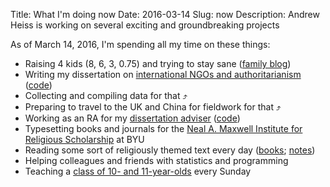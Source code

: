 Title: What I'm doing now
Date: 2016-03-14
Slug: now
Description: Andrew Heiss is working on several exciting and groundbreaking projects

As of March 14, 2016, I'm spending all my time on these things:

* Raising 4 kids (8, 6, 3, 0.75) and trying to stay sane ([family blog](http://www.heissatopia.com/))
* Writing my dissertation on [international NGOs and authoritarianism](https://www.ingorestrictions.org) ([code](https://github.com/andrewheiss/Dissertation))
* Collecting and compiling data for that ⤴️
* Preparing to travel to the UK and China for fieldwork for that ⤴️
* Working as an RA for my [dissertation adviser](https://sanford.duke.edu/people/faculty/kelley-judith) ([code](https://github.com/andrewheiss/jk_misc))
* Typesetting books and journals for the [Neal A. Maxwell Institute for Religious Scholarship](http://publications.maxwellinstitute.byu.edu/) at BYU
* Reading some sort of religiously themed text every day ([books](https://www.goodreads.com/review/list/2733632-andrew-heiss?shelf=religious); [notes](https://stats.andrewheiss.com/til_gospel/))
* Helping colleagues and friends with statistics and programming
* Teaching a [class of 10- and 11-year-olds](https://www.lds.org/manual/primary-4) every Sunday
